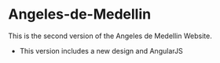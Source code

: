 # Angeles-de-Medellin

This is the second version of the Angeles de Medellin Website.
  - This version includes a new design and AngularJS
